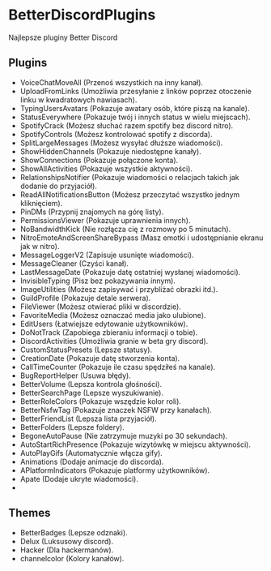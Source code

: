 # BetterDiscordPlugins
Najlepsze pluginy Better Discord
## Plugins
- VoiceChatMoveAll (Przenoś wszystkich na inny kanał).
- UploadFromLinks (Umożliwia przesyłanie z linków poprzez otoczenie linku w kwadratowych nawiasach).
- TypingUsersAvatars (Pokazuje awatary osób, które piszą na kanale).
- StatusEverywhere (Pokazuje twój i innych status w wielu miejscach).
- SpotifyCrack (Możesz słuchać razem spotify bez discord nitro).
- SpotifyControls (Możesz kontrolować spotify z discorda).
- SplitLargeMessages (Możesz wysyłać dłuższe wiadomości).
- ShowHiddenChannels (Pokazuje niedostępne kanały).
- ShowConnections (Pokazuje połączone konta).
- ShowAllActivities (Pokazuje wszystkie aktywności).
- RelationshipsNotifier (Pokazuje wiadomości o relacjach takich jak dodanie do przyjaciół).
- ReadAllNotificationsButton (Możesz przeczytać wszystko jednym kliknięciem).
- PinDMs (Przypnij znajomych na górę listy).
- PermissionsViewer (Pokazuje uprawnienia innych).
- NoBandwidthKick (Nie rozłącza cię z rozmowy po 5 minutach).
- NitroEmoteAndScreenShareBypass (Masz emotki i udostępnianie ekranu jak w nitro).
- MessageLoggerV2 (Zapisuje usunięte wiadomości).
- MessageCleaner (Czyści kanał).
- LastMessageDate (Pokazuje datę ostatniej wysłanej wiadomości).
- InvisibleTyping (Pisz bez pokazywania innym).
- ImageUtilities (Możesz zapisywać i przybliżać obrazki itd.).
- GuildProfile (Pokazuje detale serwera).
- FileViewer (Możesz otwierać pliki w discordzie).
- FavoriteMedia (Możesz oznaczać media jako ulubione).
- EditUsers (Łatwiejsze edytowanie użytkowników).
- DoNotTrack (Zapobiega zbieraniu informacji o tobie).
- DiscordActivities (Umożliwia granie w beta gry discord).
- CustomStatusPresets (Lepsze statusy).
- CreationDate (Pokazuje datę stworzenia konta).
- CallTimeCounter (Pokazuje ile czasu spędziłeś na kanale).
- BugReportHelper (Usuwa błędy).
- BetterVolume (Lepsza kontrola głośności).
- BetterSearchPage (Lepsze wyszukiwanie).
- BetterRoleColors (Pokazuje wszędzie kolor roli).
- BetterNsfwTag (Pokazuje znaczek NSFW przy kanałach).
- BetterFriendList (Lepsza lista przyjaciół).
- BetterFolders (Lepsze foldery).
- BegoneAutoPause (Nie zatrzymuje muzyki po 30 sekundach).
- AutoStartRichPresence (Pokazuje wizytówkę w miejscu aktywności).
- AutoPlayGifs (Automatycznie włącza gify).
- Animations (Dodaje animacje do discorda).
- APlatformIndicators (Pokazuje platformy użytkowników).
- Apate (Dodaje ukryte wiadomości).
- 

## Themes
- BetterBadges (Lepsze odznaki).
- Delux (Luksusowy discord).
- Hacker (Dla hackermanów).
- channelcolor (Kolory kanałów).
